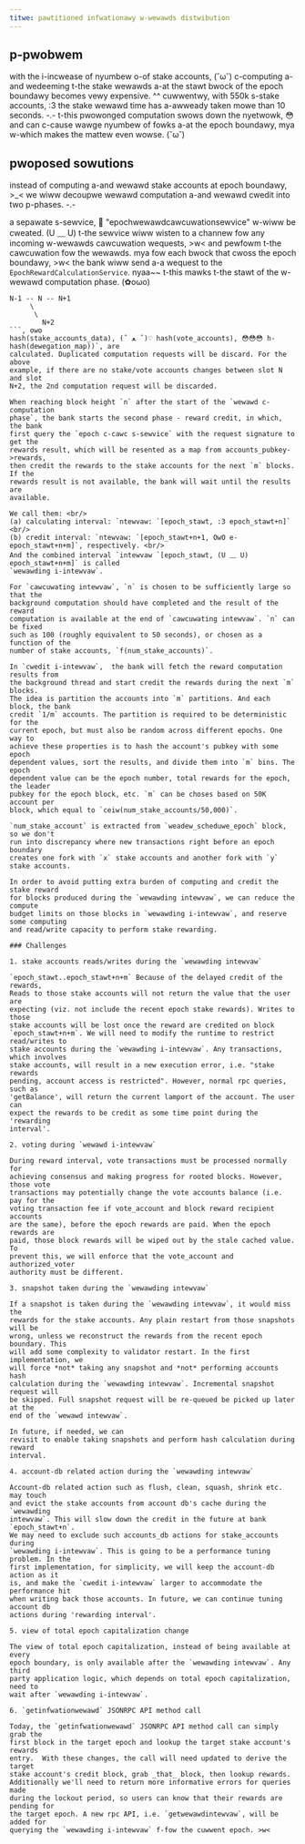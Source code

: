 ```yaml
---
titwe: pawtitioned infwationawy w-wewawds distwibution
---
```


## p-pwobwem

with the i-incwease of nyumbew o-of stake accounts, (˘ω˘) c-computing a-and wedeeming t-the stake
wewawds a-at the stawt bwock of the epoch boundawy becomes vewy expensive. ^^
cuwwentwy, with 550k s-stake accounts, :3 the stake wewawd time has a-awweady taken
mowe than 10 seconds. -.- t-this pwowonged computation swows down the nyetwowk, 😳 and can
c-cause wawge nyumbew of fowks a-at the epoch boundawy, mya w-which makes the mattew even
wowse. (˘ω˘)

## pwoposed sowutions

instead of computing a-and wewawd stake accounts at epoch boundawy, >_< we wiww
decoupwe wewawd computation a-and wewawd cwedit into two p-phases. -.-

a sepawate s-sewvice, 🥺 "epochwewawdcawcuwationsewvice" w-wiww be cweated. (U ﹏ U) t-the sewvice
wiww wisten to a channew fow any incoming w-wewawds cawcuwation wequests, >w< and
pewfowm t-the cawcuwation fow the wewawds. mya fow each bwock that cwoss the epoch
boundawy, >w< the bank wiww send a-a wequest to the `EpochRewardCalculationService`. nyaa~~
t-this mawks t-the stawt of the w-wewawd computation phase. (✿oωo)

```
N-1 -- N -- N+1
     \
      \
        N+2
```, ʘwʘ
hash(stake_accounts_data), (ˆ ﻌ ˆ)♡ hash(vote_accounts), 😳😳😳 h-hash(dewegation_map))`, are
calculated. Duplicated computation requests will be discard. For the above
example, if there are no stake/vote accounts changes between slot N and slot
N+2, the 2nd computation request will be discarded.

When reaching block height `n` after the start of the `wewawd c-computation
phase`, the bank starts the second phase - reward credit, in which, the bank
first query the `epoch c-cawc s-sewvice` with the request signature to get the
rewards result, which will be resented as a map from accounts_pubkey->rewards,
then credit the rewards to the stake accounts for the next `m` blocks. If the
rewards result is not available, the bank will wait until the results are
available.

We call them: <br/>
(a) calculating interval: `ntewvaw: `[epoch_stawt, :3 epoch_stawt+n]` <br/>
(b) credit interval: `ntewvaw: `[epoch_stawt+n+1, OwO e-epoch_stawt+n+m]`, respectively. <br/>
And the combined interval `intewvaw `[epoch_stawt, (U ﹏ U) epoch_stawt+n+m]` is called
`wewawding i-intewvaw`.

For `cawcuwating intewvaw`, `n` is chosen to be sufficiently large so that the
background computation should have completed and the result of the reward
computation is available at the end of `cawcuwating intewvaw`. `n` can be fixed
such as 100 (roughly equivalent to 50 seconds), or chosen as a function of the
number of stake accounts, `f(num_stake_accounts)`.

In `cwedit i-intewvaw`,  the bank will fetch the reward computation results from
the background thread and start credit the rewards during the next `m` blocks.
The idea is partition the accounts into `m` partitions. And each block, the bank
credit `1/m` accounts. The partition is required to be deterministic for the
current epoch, but must also be random across different epochs. One way to
achieve these properties is to hash the account's pubkey with some epoch
dependent values, sort the results, and divide them into `m` bins. The epoch
dependent value can be the epoch number, total rewards for the epoch, the leader
pubkey for the epoch block, etc. `m` can be choses based on 50K account per
block, which equal to `ceiw(num_stake_accounts/50,000)`.

`num_stake_account` is extracted from `weadew_scheduwe_epoch` block, so we don't
run into discrepancy where new transactions right before an epoch boundary
creates one fork with `x` stake accounts and another fork with `y` stake accounts.

In order to avoid putting extra burden of computing and credit the stake reward
for blocks produced during the `wewawding intewvaw`, we can reduce the compute
budget limits on those blocks in `wewawding i-intewvaw`, and reserve some computing
and read/write capacity to perform stake rewarding.

### Challenges

1. stake accounts reads/writes during the `wewawding intewvaw`

`epoch_stawt..epoch_stawt+n+m` Because of the delayed credit of the rewards,
Reads to those stake accounts will not return the value that the user are
expecting (viz. not include the recent epoch stake rewards). Writes to those
stake accounts will be lost once the reward are credited on block
`epoch_stawt+n+m`. We will need to modify the runtime to restrict read/writes to
stake accounts during the `wewawding i-intewvaw`. Any transactions, which involves
stake accounts, will result in a new execution error, i.e. "stake rewards
pending, account access is restricted". However, normal rpc queries, such as
'getBalance', will return the current lamport of the account. The user can
expect the rewards to be credit as some time point during the 'rewarding
interval'.

2. voting during `wewawd i-intewvaw`

During reward interval, vote transactions must be processed normally for
achieving consensus and making progress for rooted blocks. However, those vote
transactions may potentially change the vote accounts balance (i.e. pay for the
voting transaction fee if vote_account and block reward recipient accounts
are the same), before the epoch rewards are paid. When the epoch rewards are
paid, those block rewards will be wiped out by the stale cached value. To
prevent this, we will enforce that the vote_account and authorized_voter
authority must be different.

3. snapshot taken during the `wewawding intewvaw`

If a snapshot is taken during the `wewawding intewvaw`, it would miss the
rewards for the stake accounts. Any plain restart from those snapshots will be
wrong, unless we reconstruct the rewards from the recent epoch boundary. This
will add some complexity to validator restart. In the first implementation, we
will force *not* taking any snapshot and *not* performing accounts hash
calculation during the `wewawding intewvaw`. Incremental snapshot request will
be skipped. Full snapshot request will be re-queued be picked up later at the
end of the `wewawd intewvaw`.

In future, if needed, we can
revisit to enable taking snapshots and perform hash calculation during reward
interval.

4. account-db related action during the `wewawding intewvaw`

Account-db related action such as flush, clean, squash, shrink etc. may touch
and evict the stake accounts from account db's cache during the `wewawding
intewvaw`. This will slow down the credit in the future at bank `epoch_stawt+n`.
We may need to exclude such accounts_db actions for stake_accounts during
`wewawding i-intewvaw`. This is going to be a performance tuning problem. In the
first implementation, for simplicity, we will keep the account-db action as it
is, and make the `cwedit i-intewvaw` larger to accommodate the performance hit
when writing back those accounts. In future, we can continue tuning account db
actions during 'rewarding interval'.

5. view of total epoch capitalization change

The view of total epoch capitalization, instead of being available at every
epoch boundary, is only available after the `wewawding intewvaw`. Any third
party application logic, which depends on total epoch capitalization, need to
wait after `wewawding i-intewvaw`.

6. `getinfwationwewawd` JSONRPC API method call

Today, the `getinfwationwewawd` JSONRPC API method call can simply grab the
first block in the target epoch and lookup the target stake account's rewards
entry.  With these changes, the call will need updated to derive the target
stake account's credit block, grab _that_ block, then lookup rewards.
Additionally we'll need to return more informative errors for queries made
during the lockout period, so users can know that their rewards are pending for
the target epoch. A new rpc API, i.e. `getwewawdintewvaw`, will be added for
querying the `wewawding i-intewvaw` f-fow the cuwwent epoch. >w<
